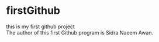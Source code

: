 # firstGithub
this is my first github project
<br>
The author of this first Github program is Sidra Naeem Awan.
